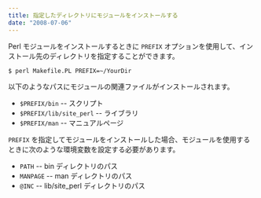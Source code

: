 ```yaml
---
title: 指定したディレクトリにモジュールをインストールする
date: "2008-07-06"
---
```


Perl モジュールをインストールするときに `PREFIX` オプションを使用して、インストール先のディレクトリを指定することができます。

```
$ perl Makefile.PL PREFIX=~/YourDir
```

以下のようなパスにモジュールの関連ファイルがインストールされます。

- `$PREFIX/bin` -- スクリプト
- `$PREFIX/lib/site_perl` -- ライブラリ
- `$PREFIX/man` -- マニュアルページ

`PREFIX` を指定してモジュールをインストールした場合、モジュールを使用するときに次のような環境変数を設定する必要があります。

- `PATH` -- bin ディレクトリのパス
- `MANPAGE` -- man ディレクトリのパス
- `@INC` -- lib/site_perl ディレクトリのパス

